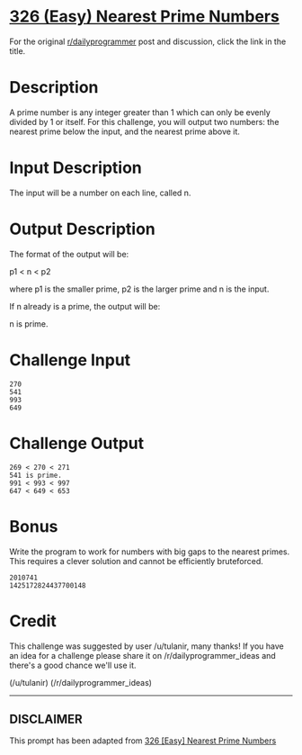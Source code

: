 # [326 (Easy) Nearest Prime Numbers](https://www.reddit.com/r/dailyprogrammer/comments/6s70oh/2017087_challenge_326_easy_nearest_prime_numbers/)

For the original [r/dailyprogrammer](https://www.reddit.com/r/dailyprogrammer/) post and discussion, click the link in the title.

# Description
A prime number is any integer greater than 1 which can only be evenly divided by 1 or itself. For this challenge, you will output two numbers: the nearest prime below the input, and the nearest prime above it.

# Input Description
The input will be a number on each line, called n.

# Output Description
The format of the output will be:  

p1 < n < p2

where p1 is the smaller prime, p2 is the larger prime and n is the input.

If n already is a prime, the output will be:  

n is prime.

# Challenge Input

```
270  
541  
993  
649
```
# Challenge Output

```
269 < 270 < 271  
541 is prime.  
991 < 993 < 997  
647 < 649 < 653
```
# Bonus
Write the program to work for numbers with big gaps to the nearest primes. This requires a clever solution and cannot be efficiently bruteforced.


```
2010741
1425172824437700148
```
# Credit
This challenge was suggested by user /u/tulanir, many thanks! If you have an idea for a challenge please share it on /r/dailyprogrammer_ideas and there's a good chance we'll use it. 

(/u/tulanir)
(/r/dailyprogrammer_ideas)

----
## **DISCLAIMER**
This prompt has been adapted from [326 [Easy] Nearest Prime Numbers](https://www.reddit.com/r/dailyprogrammer/comments/6s70oh/2017087_challenge_326_easy_nearest_prime_numbers/
)
